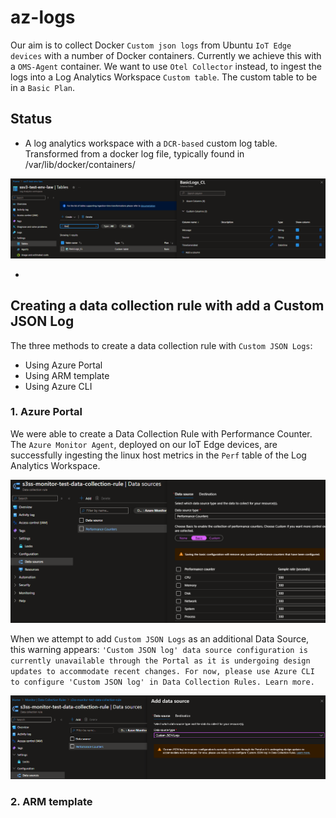 # az-logs

Our aim is to collect Docker `Custom json logs` from Ubuntu `IoT Edge devices` with a number of Docker containers.
Currently we achieve this with a `OMS-Agent` container.
We want to use `Otel Collector` instead, to ingest the logs into a Log Analytics Workspace `Custom table`. The custom table to be in a `Basic Plan`.

## Status

* A log analytics workspace with a `DCR-based` custom log table. Transformed from a docker log file, typically found in /var/lib/docker/containers/

![Project Logo](images/basic-log-table.png)

* 

## Creating a data collection rule with add a Custom JSON Log

The three methods to create a data collection rule with `Custom JSON Logs`:

* Using Azure Portal
* Using ARM template
* Using Azure CLI  

### 1. Azure Portal

We were able to create a Data Collection Rule with Performance Counter. The `Azure Monitor Agent`, deployed on our IoT Edge devices,  are successfully ingesting the linux host metrics in the `Perf` table of the Log Analytics Workspace.

![Performance Counters](images/az-monitor-data-collection-rule-performance-counters.png)

When we attempt to add `Custom JSON Logs` as an additional Data Source, this warning appears:
`'Custom JSON log' data source configuration is currently unavailable through the Portal as it is undergoing design updates to accommodate recent changes. For now, please use Azure CLI to configure 'Custom JSON log' in Data Collection Rules. Learn more.`

![Performance Counters](images/az-monitor-data-collection-rule-custom-json-logs.png)

### 2. ARM template


